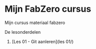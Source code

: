 # Mijn FabZero cursus

Mijn cursus materiaal fabzero

De lesonderdelen

1. [Les 01 - Git aanleren](les 01/)

